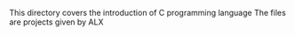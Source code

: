 This directory covers the introduction of C programming language
The files are projects given by ALX

